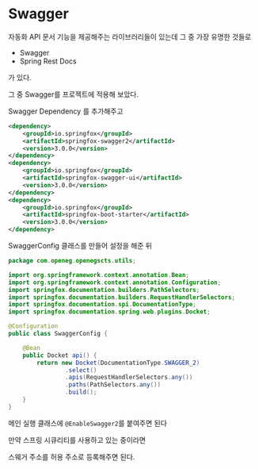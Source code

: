 # Swagger
자동화 API 문서 기능을 제공해주는 라이브러리들이 있는데 그 중 가장 유명한 것들로

- Swagger
- Spring Rest Docs

가 있다.

그 중 Swagger를 프로젝트에 적용해 보았다.

Swagger Dependency 를 추가해주고

```xml
<dependency>
    <groupId>io.springfox</groupId>
    <artifactId>springfox-swagger2</artifactId>
    <version>3.0.0</version>
</dependency>
<dependency>
    <groupId>io.springfox</groupId>
    <artifactId>springfox-swagger-ui</artifactId>
    <version>3.0.0</version>
</dependency>
<dependency>
    <groupId>io.springfox</groupId>
    <artifactId>springfox-boot-starter</artifactId>
    <version>3.0.0</version>
</dependency>
```

SwaggerConfig 클래스를 만들어 설정을 해준 뒤

```java
package com.openeg.openegscts.utils;

import org.springframework.context.annotation.Bean;
import org.springframework.context.annotation.Configuration;
import springfox.documentation.builders.PathSelectors;
import springfox.documentation.builders.RequestHandlerSelectors;
import springfox.documentation.spi.DocumentationType;
import springfox.documentation.spring.web.plugins.Docket;

@Configuration
public class SwaggerConfig {

    @Bean
    public Docket api() {
        return new Docket(DocumentationType.SWAGGER_2)
                .select()
                .apis(RequestHandlerSelectors.any())
                .paths(PathSelectors.any())
                .build();
    }
}
```

메인 실행 클래스에 `@EnableSwagger2`를 붙여주면 된다

만약 스프링 시큐리티를 사용하고 있는 중이라면

스웨거 주소를 허용 주소로 등록해주면 된다.